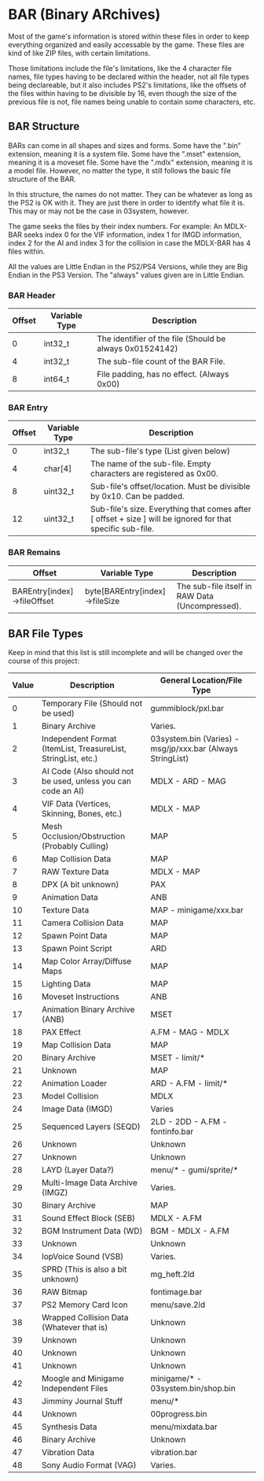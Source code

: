 # BAR (Binary ARchives)
Most of the game's information is stored within these files in order to keep everything organized and easily accessable by the game. These files are kind of like ZIP files, with certain limitations. 

Those limitations include the file's limitations, like the 4 character file names, file types having to be declared within the header, not all file types being declareable, but it also includes PS2's limitations, like the offsets of the files within having to be divisible by 16, even though the size of the previous file is not, file names being unable to contain some characters, etc.

## BAR Structure
BARs can come in all shapes and sizes and forms. Some have the ".bin" extension, meaning it is a system file. Some have the ".mset" extension, meaning it is a moveset file. Some have the ".mdlx" extension, meaning it is a model file. However, no matter the type, it still follows the basic file structure of the BAR.

In this structure, the names do not matter. They can be whatever as long as the PS2 is OK with it. They are just there in order to identify what file it is. This may or may not be the case in 03system, however. 

The game seeks the files by their index numbers. For example: An MDLX-BAR seeks index 0 for the VIF information, index 1 for IMGD information, index 2 for the AI and index 3 for the collision in case the MDLX-BAR has 4 files within.

All the values are Little Endian in the PS2/PS4 Versions, while they are Big Endian in the PS3 Version. The "always" values given are in Little Endian.

### BAR Header

| Offset | Variable Type | Description |
|--------|---------------|-------------|
| 0 | int32_t | The identifier of the file (Should be always 0x01524142) |
| 4 | int32_t | The sub-file count of the BAR File. |
| 8 | int64_t | File padding, has no effect. (Always 0x00)

### BAR Entry

| Offset | Variable Type | Description |
|--------|---------------|-------------|
| 0 | int32_t | The sub-file's type (List given below) |
| 4 | char[4] | The name of the sub-file. Empty characters are registered as 0x00.|
| 8 | uint32_t | Sub-file's offset/location. Must be divisible by 0x10. Can be padded. |
| 12 | uint32_t | Sub-file's size. Everything that comes after [ offset + size ] will be ignored for that specific sub-file.

### BAR Remains

| Offset | Variable Type | Description |
|--------|---------------|-------------|
| BAREntry[index]->fileOffset | byte[BAREntry[index]->fileSize | The sub-file itself in RAW Data (Uncompressed). |

## BAR File Types

Keep in mind that this list is still incomplete and will be changed over the course of this project:

| Value | Description | General Location/File Type |
|--------|---------------|-------------|
| 0 | Temporary File (Should not be used) | gummiblock/pxl.bar |
| 1 | Binary Archive | Varies.
| 2 | Independent Format (ItemList, TreasureList, StringList, etc.) | 03system.bin (Varies) - msg/jp/xxx.bar (Always StringList)
| 3 | AI Code (Also should not be used, unless you can code an AI) | MDLX - ARD - MAG
| 4 | VIF Data (Vertices, Skinning, Bones, etc.) | MDLX - MAP
| 5 | Mesh Occlusion/Obstruction (Probably Culling) | MAP
| 6 | Map Collision Data | MAP 
| 7 | RAW Texture Data | MDLX - MAP
| 8 | DPX (A bit unknown) | PAX
| 9 | Animation Data | ANB
| 10 | Texture Data | MAP - minigame/xxx.bar
| 11 | Camera Collision Data | MAP
| 12 | Spawn Point Data | MAP
| 13 | Spawn Point Script | ARD
| 14 | Map Color Array/Diffuse Maps | MAP
| 15 | Lighting Data | MAP
| 16 | Moveset Instructions | ANB
| 17 | Animation Binary Archive (ANB) | MSET
| 18 | PAX Effect | A.FM - MAG - MDLX
| 19 | Map Collision Data | MAP 
| 20 | Binary Archive | MSET - limit/*
| 21 | Unknown | MAP
| 22 | Animation Loader | ARD - A.FM - limit/*
| 23 | Model Collision | MDLX
| 24 | Image Data (IMGD) | Varies
| 25 | Sequenced Layers (SEQD) | 2LD - 2DD - A.FM - fontinfo.bar
| 26 | Unknown | Unknown
| 27 | Unknown | Unknown
| 28 | LAYD (Layer Data?) | menu/* - gumi/sprite/*
| 29 | Multi-Image Data Archive (IMGZ) | Varies.
| 30 | Binary Archive | MAP
| 31 | Sound Effect Block (SEB) | MDLX - A.FM
| 32 | BGM Instrument Data (WD) | BGM - MDLX - A.FM
| 33 | Unknown | Unknown
| 34 | IopVoice Sound (VSB) | Varies.
| 35 | SPRD (This is also a bit unknown) | mg_heft.2ld
| 36 | RAW Bitmap | fontimage.bar
| 37 | PS2 Memory Card Icon | menu/save.2ld
| 38 | Wrapped Collision Data (Whatever that is) | Unknown
| 39 | Unknown | Unknown
| 40 | Unknown | Unknown
| 41 | Unknown | Unknown
| 42 | Moogle and Minigame Independent Files | minigame/* - 03system.bin/shop.bin
| 43 | Jimminy Journal Stuff | menu/*
| 44 | Unknown | 00progress.bin
| 45 | Synthesis Data | menu/mixdata.bar
| 46 | Binary Archive | Unknown
| 47 | Vibration Data | vibration.bar
| 48 | Sony Audio Format (VAG) | Varies.
